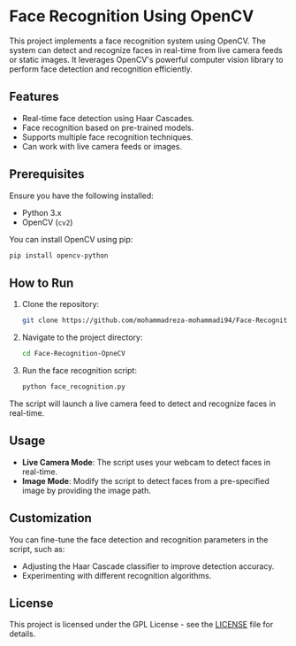 # Face Recognition Using OpenCV

This project implements a face recognition system using OpenCV. The system can detect and recognize faces in real-time from live camera feeds or static images. It leverages OpenCV's powerful computer vision library to perform face detection and recognition efficiently.

## Features

- Real-time face detection using Haar Cascades.
- Face recognition based on pre-trained models.
- Supports multiple face recognition techniques.
- Can work with live camera feeds or images.

## Prerequisites

Ensure you have the following installed:

- Python 3.x
- OpenCV (`cv2`)

You can install OpenCV using pip:

```bash
pip install opencv-python
```

## How to Run

1. Clone the repository:
    ```bash
    git clone https://github.com/mohammadreza-mohammadi94/Face-Recognition-OpneCV.git
    ```
2. Navigate to the project directory:
    ```bash
    cd Face-Recognition-OpneCV
    ```
3. Run the face recognition script:
    ```bash
    python face_recognition.py
    ```

The script will launch a live camera feed to detect and recognize faces in real-time.

## Usage

- **Live Camera Mode**: The script uses your webcam to detect faces in real-time.
- **Image Mode**: Modify the script to detect faces from a pre-specified image by providing the image path.

## Customization

You can fine-tune the face detection and recognition parameters in the script, such as:

- Adjusting the Haar Cascade classifier to improve detection accuracy.
- Experimenting with different recognition algorithms.

## License

This project is licensed under the GPL License - see the [LICENSE](LICENSE) file for details.
